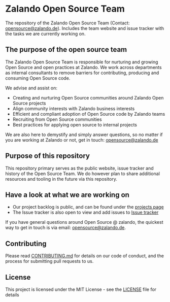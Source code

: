 # Zalando Open Source Team 

The repository of the Zalando Open Source Team (Contact: opensource@zalando.de). Includes the team website and issue tracker with the tasks we are currently working on.


## The purpose of the open source team
The Zalando Open Source Team is responsible for nurturing and growing Open Source and open practices at Zalando. 
We work across departments as internal consultants to remove barriers for contributing, producing and consuming Open
Source code. 

We advise and assist on:

- Creating and nurturing Open Source communities around Zalando Open Source projects
- Align community interests with Zalando business interests
- Efficient and compliant adoption of Open Source code by Zalando teams
- Recruiting from Open Source communities 
- Best practices for applying open source to internal projects

We are also here to demystify and simply answer questions, so no matter if you are working at Zalando or not, get in touch: opensource@zalando.de

## Purpose of this repository
This repository primary serves as the public website, issue tracker and history of the Open Source Team. We do however plan to share additional resources and tooling in the future via this repository.

## Have a look at what we are working on 

- Our project backlog is public, and can be found under the [projects page](https://github.com/zalando/ost/projects/1) 
- The Issue tracker is also open to view and add issues to [Issue tracker](https://github.com/zalando/ost/issues)

If you have general questions around Open Source @ zalando, the quickest way to get in touch is via email: opensource@zalando.de.

## Contributing

Please read [CONTRIBUTING.md](CONTRIBUTING.md) for details on our code of conduct, and the process for submitting pull requests to us.

## License

This project is licensed under the MIT License - see the [LICENSE](LICENSE) file for details
